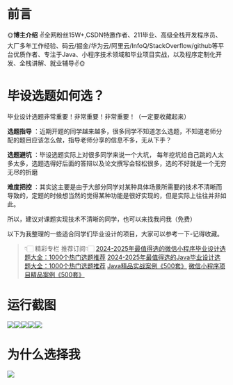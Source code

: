 # 前言

🌞**博主介绍**
✌全网粉丝15W+,CSDN特邀作者、211毕业、高级全栈开发程序员、大厂多年工作经验、码云/掘金/华为云/阿里云/InfoQ/StackOverflow/github等平台优质作者、专注于Java、小程序技术领域和毕业项目实战，以及程序定制化开发、全栈讲解、就业辅导✌🌞

# 毕设选题如何选？

毕业设计选题非常重要！非常重要！非常重要！（一定要收藏起来）

**选题指导** ：近期开题的同学越来越多，很多同学不知道怎么选题，不知道老师分配的题目应该怎么做，指导老师分享的信息不多，无从下手？

**选题避坑** ：毕设选题实际上对很多同学来说一个大坑，
每年挖坑给自己跳的人太多太多，选题选得好后面的答辩以及论文撰写会轻松很多，选的不好就是一个无穷无尽的折磨

**难度把控** ：其实这主要是由于大部分同学对某种具体场景所需要的技术不清晰而导致的，定题的时候想当然的觉得某种功能是很好实现的，但是实际上往往并非如此。

所以，建议对课题实现技术不清晰的同学，也可以来找我问我（免费）

以下为我整理的一些适合同学们毕业设计的项目，大家可以参考一下-记得收藏。

> 👇🏻 精彩专栏 推荐订阅👇🏻
> [2024-2025年最值得选的微信小程序毕业设计选题大全：1000个热门选题推荐](https://www.yuque.com/cxycsx/bve3ul)
> [2024-2025年最值得选的Java毕业设计选题大全：1000个热门选题推荐](https://www.yuque.com/cxycsx/bve3ul)
> [Java精品实战案例《500套》](https://www.yuque.com/cxycsx/bve3ul)
> [微信小程序项目精品案例《500套》](https://www.yuque.com/cxycsx/bve3ul)

# 运行截图

![](http://www.bysj52.com/uploadfile/ueditor/image/202306/%E6%AF%95%E8%AE%BEweixin204%E5%9F%BA%E4%BA%8E%E5%BE%AE%E4%BF%A1%E7%9A%84%E7%96%AB%E6%83%85%E6%9C%9F%E9%97%B4%E5%AD%A6%E7%94%9F%E8%AF%B7%E5%81%87%E4%B8%8E%E9%94%80%E5%81%87%E7%B3%BB%E7%BB%9F%E7%9A%84ssm%E6%AF%95%E4%B8%9A%E8%AE%BE%E8%AE%A1/1.png)![](http://www.bysj52.com/uploadfile/ueditor/image/202306/%E6%AF%95%E8%AE%BEweixin204%E5%9F%BA%E4%BA%8E%E5%BE%AE%E4%BF%A1%E7%9A%84%E7%96%AB%E6%83%85%E6%9C%9F%E9%97%B4%E5%AD%A6%E7%94%9F%E8%AF%B7%E5%81%87%E4%B8%8E%E9%94%80%E5%81%87%E7%B3%BB%E7%BB%9F%E7%9A%84ssm%E6%AF%95%E4%B8%9A%E8%AE%BE%E8%AE%A1/3.png)![](http://www.bysj52.com/uploadfile/ueditor/image/202306/%E6%AF%95%E8%AE%BEweixin204%E5%9F%BA%E4%BA%8E%E5%BE%AE%E4%BF%A1%E7%9A%84%E7%96%AB%E6%83%85%E6%9C%9F%E9%97%B4%E5%AD%A6%E7%94%9F%E8%AF%B7%E5%81%87%E4%B8%8E%E9%94%80%E5%81%87%E7%B3%BB%E7%BB%9F%E7%9A%84ssm%E6%AF%95%E4%B8%9A%E8%AE%BE%E8%AE%A1/5.png)![](http://www.bysj52.com/uploadfile/ueditor/image/202306/%E6%AF%95%E8%AE%BEweixin204%E5%9F%BA%E4%BA%8E%E5%BE%AE%E4%BF%A1%E7%9A%84%E7%96%AB%E6%83%85%E6%9C%9F%E9%97%B4%E5%AD%A6%E7%94%9F%E8%AF%B7%E5%81%87%E4%B8%8E%E9%94%80%E5%81%87%E7%B3%BB%E7%BB%9F%E7%9A%84ssm%E6%AF%95%E4%B8%9A%E8%AE%BE%E8%AE%A1/4.png)![](http://www.bysj52.com/uploadfile/ueditor/image/202306/%E6%AF%95%E8%AE%BEweixin204%E5%9F%BA%E4%BA%8E%E5%BE%AE%E4%BF%A1%E7%9A%84%E7%96%AB%E6%83%85%E6%9C%9F%E9%97%B4%E5%AD%A6%E7%94%9F%E8%AF%B7%E5%81%87%E4%B8%8E%E9%94%80%E5%81%87%E7%B3%BB%E7%BB%9F%E7%9A%84ssm%E6%AF%95%E4%B8%9A%E8%AE%BE%E8%AE%A1/2.png)

# 为什么选择我

![](http://upload.cxycsx.vip/%E6%9C%AA%E5%91%BD%E5%90%8D__2024-09-06+10_52_44.jpg)

